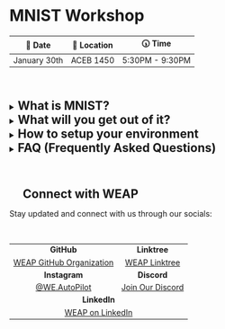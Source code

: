 # MNIST Workshop

<div align="center">

| 📅 Date       | 📍 Location | 🕠 Time         |
|:------------:|:-----------:|:---------------:|
| January 30th |  ACEB 1450   | 5:30PM - 9:30PM |

</div>

#

</br>

<details>
<summary><h2 style="display: inline; border-bottom: none;">What is MNIST?</h2></summary>
</br>

The MNIST dataset (Modified National Institute of Standards and Technology database) is a widely used benchmark dataset in machine learning, particularly for image processing and computer vision tasks. Think of it like computer vision's "Hello world!". 

The dataset consists of 70,000 grayscale images of handwritten digits (0-9), each of size 28x28 pixels.

- **Training and Testing:** It is divided into 60,000 training images and 10,000 testing images.

- **Purpose:** The dataset is commonly used to train and evaluate classification algorithms, serving as a foundational task in deep learning and neural network research.

- **Simplicity:** Its small size and pre-processed, normalized format make it ideal for testing models and concepts with low computational overhead.

<div align="center">
    <img src="README_assets/MNIST_Visualization.gif" alt="Neural Network of MNIST">
    <p><em>Convolutional Neural Network of MNIST - Visualization</em></p>
</div>

</br>
</details>

<details>
<summary>
<h2 style="display: inline; border-bottom: none;">What will you get out of it?</h2>
</summary>

</br>

**1. Understanding Neural Networks**

- Learning about neural networks at our workshop provides a hands-on introduction to the foundations of machine learning. You will explore the theory behind how neural networks function, including the role of layers, the concept of a CNN, and the challenges of overfitting. By the end, you will gain a theoretical understanding of AI software engineering and its practical applications in developing intelligent systems.

**2. Hands-On with Machine Learning Frameworks**

- You will gain experience using popular ML frameworks like TensorFlow or PyTorch while working on MNIST. This practical exposure is directly transferable to projects requiring real-world datasets, such as vehicle navigation or obstacle detection.

**3. Confidence Building:**

- Solving MNIST problems helps you grasp the logic behind AI and ML systems in a simple, manageable way. This builds you confidence to dive into more challenging tasks like training models on real-world traffic or environmental data.

**4. A Machine Learning Project YOU made!**

- Who doesn’t want a project showcasing machine learning skills on their resume? A completed MNIST project not only demonstrates technical ability but also signals a willingness to learn and tackle foundational AI problems, making you more attractive to employers in tech and AI industries.

</br>

</details>

<details>
<summary>
<h2 style="display: inline; border-bottom: none;">
How to setup your environment
</h2>
</summary>

</br>

<div align="center">

Before coming in to the workshop please complete the following steps.

</div>

***Note: Windows and MacOS are very similar, thus only key differences are highlighted. If you need help with any part of this setup, be sure to join the Discord here:***

<div align="center">
    <a href="https://discord.gg/HuJCHCSVB2">Discord Link</a>
</div>

</br>

<details>
<summary>
<h3 style="display: inline; border-bottom: none;">1. Download and Install Visual Studio Code (VS Code)</h3>
</summary>

- Open your web browser and go to the [VS Code Download Page](https://code.visualstudio.com/).

- Click the **Download for your OS** button (Windows, Mac, or Linux).

- Once the download is complete, run the installer:
   - **Windows:** Double-click the `.exe` file and follow the prompts.
   - **Mac:** Open the `.dmg` file and drag the VS Code icon to your Applications folder.
   - **Linux:** Follow the instructions provided for your distribution.

- During installation (Windows only):
   - Check the box for **"Add to PATH"** when prompted.
   - Check any other options you find useful, like creating a desktop icon.

<div align="center">
    <img src="README_assets/image-1.png" alt="Download Page">
    <p><em>Once you load up the page, click "Download" in top right, and choose your OS</em></p>
</div>
</details>

</br>

<details>
<summary>
<h3 style="display: inline; border-bottom: none;">2. Download and Install Python 3.12.x</h3>
</summary>

- Go to the [Python Downloads Page](https://www.python.org/downloads/).

- Scroll down to "Looking for a specific release?"

- Click **Download** on your choice of 3.12.x Python ***(We will be downloading 3.12.8 for this tutorial)***.
   - We are using an older version of Python because you may encounter issues with some library's support for the latest version.

- Scroll to the bottom and choose the installer appropriate for your operating system:
   - **Windows (64-bit):** Select "Windows installer (64-bit)".
   - **Mac:** Select "macOS 64-bit universal2 installer".
   - **Linux:** Follow the instructions provided for your distribution or use the source tarball.

- Run the installer:
   - **Windows:** Check the box for **"Add Python to PATH"** and click **Install Now**.
   - **Mac:** Follow the installation steps.
   - **Linux:** Use your package manager or download the appropriate package.
   
- Verify the installation:
   - Open a terminal or command prompt and type:
     ```ps
     python --version
     ```
     or
     ```ps
     python3 --version
     ```
   - You should see something like `Python 3.12.x`.
</details>

</br>

<details>
<summary>
<h3 style="display: inline; border-bottom: none;">3. Install the Python Extension in VS Code</h3>
</summary>

- Open VS Code.

- Go to the Extensions Marketplace:
   - Click the **Extensions** icon on the left sidebar (it looks like four squares).

- Search for **"Python"** in the search bar.

- Select the extension developed by Microsoft and click **Install**.

- Once installed, restart VS Code to ensure the extension loads properly.

<div align="center">
    <img src="README_assets/image.png" alt="Python Extension Page">
    <p><em>Python Extension Page in VS Code.</em></p>
</div>
</details>

</br>

<details>
<summary>
<h3 style="display: inline; border-bottom: none;">4. Set Up Python in VS Code</h3>
</summary>

- Open VS Code and press **Ctrl + Shift + P** (Windows/Linux) or **Cmd + Shift + P** (Mac) to open the Command Palette.

- Type **"Python: Select Interpreter"** and click on it.

- From the list of Python interpreters, select the one corresponding to Python 3.12.x.
   - If you don’t see it, make sure Python is installed and added to your PATH.

<div align="center">
    <img src="README_assets/image-2.png" alt="Python Extension Page">
    <p><em>Python Extension Page in VS Code.</em></p>
</div>
</details>

</br>

<details>
<summary>
<h3 style="display: inline; border-bottom: none;">5. Create and Run a Python File in VS Code</h3>
</summary>

- Create a new folder for your project on your computer (e.g., `HelloWorldProject`).

- Open the folder in VS Code:
   - Go to **File > Open Folder...** and select the folder you created.

- Create a new Python file:
   - Click the **New File** button in the Explorer sidebar (or press **Ctrl + N** / **Cmd + N**).
   - Save the file as `hello_world.py` (ensure it has a `.py` extension).

- Write the following code in the file:

   ```python
   print("Hello, World!")
   ```

- Run the Python file:
   - Right-click anywhere in the code editor and select **"Run Python File in Terminal"**.
   - Alternatively, press **Ctrl + F5** (Windows/Linux) or **Cmd + F5** (Mac).

- Check the terminal at the bottom of VS Code for the output. You should see:
   ```
   Hello, World!
   ```
</details>

</br>

<details>
<summary>
<h3 style="display: inline; border-bottom: none;">6. Verify Your Setup</h3>
</summary>

- Confirm that:
   - VS Code is installed and working.
   - Python 3.12.x is installed and added to PATH.
   - The Python extension is installed and configured in VS Code.
   - You can successfully run a Python script and see the output.

- Celebrate! 🎉 You’ve set up your environment and run your first Python program in VS Code!
- You may feels as though this was simple, but we are just getting to the good part!
   - Attend the workshop session to write your first Convolutional Neural Network!
</details>

</br>

<details>
<summary>
<h3 style="display: inline; border-bottom: none;">7. Set Up a Python Virtual Environment (Highly Recommended)</h3>
</summary>

A virtual environment helps isolate your Python projects, ensuring that dependencies for one project don’t conflict with others. This is especially useful when working with machine learning libraries that may have version-specific requirements.

#### Windows

1. **Install `virtualenv`**:
   ```ps
   pip install virtualenv
   ```

2. **Create a virtual environment**:
   Navigate to your project folder, then in the terminal or command prompt and run:
   ```ps
   virtualenv venv
   ```

3. **Activate the virtual environment**:
   ```ps
   .\venv\Scripts\activate
   ```

4. **Verify activation**:
   You should see `(venv)` at the beginning of your terminal prompt, indicating the environment is active.

#### MacOS/Linux

1. **Install `virtualenv`**:
   ```bash
   pip3 install virtualenv
   ```

2. **Create a virtual environment**:
   Navigate to your project folder in the terminal and run:
   ```bash
   virtualenv venv
   ```

3. **Activate the virtual environment**:
   ```bash
   source venv/bin/activate
   ```

4. **Verify activation**:
   You should see `(venv)` at the beginning of your terminal prompt, indicating the environment is active.

#### Why Virtual Environments?

- **Dependency Management**: Keeps project dependencies isolated, avoiding version conflicts.
- **Portability**: Makes it easier to share projects without worrying about global Python package versions.
- **Clean Development Environment**: Prevents clutter in your global Python installation.

> **Tip**: To deactivate the environment, type:
> ```bash
> deactivate
> ```
</details>

</br>

<details>
<summary>
<h3 style="display: inline; border-bottom: none;">8. Install Git and Set Up a Repository (Recommended)</h3>
</summary>

Version control is a key skill for any developer. Git allows you to track changes, collaborate effectively, and revert to previous versions of your code when needed.

#### Windows

1. **Download and install Git**:
   - Visit the [Git website](https://git-scm.com/) and download the installer.
   - Run the installer and follow the default setup instructions.
   - Ensure the option **"Add Git to PATH"** is selected during installation.

2. **Verify the installation**:
   Open a command prompt and type:
   ```ps
   git --version
   ```

#### MacOS/Linux

1. **Install Git**:
   - On MacOS:
     Use homebrew:
     ```bash
     brew install git
     ```

    If you don't have homebrew installed run the following in your terminal:
   ```bash
   /bin/bash -c "$(curl -fsSL https://raw.githubusercontent.com/Homebrew/install/HEAD/install.sh)"
   ```
   
   - On Linux:
     ```bash
     sudo apt-get install git
     ```

1. **Verify the installation**:
   ```bash
   git --version
   ```

#### Set Up a Repository

1. **Initialize a Git repository**:
   In your project folder, run:
   ```bash
   git init
   ```

2. **Add files to the repository**:
   ```bash
   git add .
   ```

3. **Commit your changes**:
   ```bash
   git commit -m "Initial commit"
   ```

4. **Link to a remote repository (e.g., GitHub)**:
   - Create a new repository on GitHub.
   - Copy the repository URL and run:
     ```bash
     git remote add origin <repository-url>
     git branch -M main
     git push -u origin main
     ```

> **Tip**: Git is essential for collaborating on projects and keeping a reliable history of your work. Your best bet to become skillful at Git is practice and some tutorial videos on YouTube.
</details>

</br>

</details>

<details>
<summary>
<h2 style="display: inline; border-bottom: none;">
FAQ (Frequently Asked Questions)
</h2>
</summary>

</br>

**Q: Where is the solution to creating the MNIST CNN (Convolutional Neural Network)?**

    We will update this repository with the full solution and some explanations for certain parts after the completion of the workshop at the previously specified date.

**Q: Do I need prior machine learning experience to attend this workshop?**

    No prior experience is necessary! We will start with the basics of MNIST and Python setup, so beginners are welcome. However, familiarity with Python will be helpful.

**Q: What if I encounter issues setting up Python or VS Code?**

    Please refer to the step-by-step instructions provided in the setup guide. If issues persist, feel free to join our Discord server for assistance.

**Q: Will we use datasets other than MNIST in this workshop?**

    This workshop is focused on MNIST as it is a beginner-friendly dataset. Future, more advanced workshops may include other datasets, such as CIFAR-10 or custom datasets.

**Q: Can I use a Mac or Linux system for the workshop?**

    Yes! The setup instructions are similar for Mac and Linux. We have provided steps for all platforms in the setup guide.

**Q: Is there any cost associated with the workshop?**

    No, this workshop is completely free and open to all students that RSVP'd through the google form shared on all of our socials.

**Q: What tools or frameworks will be used for building the CNN?**

    We will use Python with a popular machine learning library called PyTorch to create and train the CNN.

**Q: Who can I contact if I have questions after the workshop?**

    Join our Discord server or reach out to any of the WEAP organizers. Details will be provided during the workshop.
</details>

</br>

#

<div id="toc">
    <ul style="list-style: none;">
        <summary>
            <h2 style="display: inline; border-bottom: none;">
                <b>Connect with WEAP</b>
            </h2>
        </summary>
    </ul>
</div>

Stay updated and connect with us through our socials:

<br>
<div align="center">
  <table>
    <tr>
      <td align="center"><strong>GitHub</strong></td>
      <td align="center"><strong>Linktree</strong></td>
    </tr>
    <tr>
      <td align="center"><a href="https://github.com/WE-Autopilot">WEAP GitHub Organization</a></td>
      <td align="center"><a href="https://linktr.ee/we.autopilot">WEAP Linktree</a></td>
    </tr>
    <tr>
      <td align="center"><strong>Instagram</strong></td>
      <td align="center"><strong>Discord</strong></td>
    </tr>
    <tr>
      <td align="center"><a href="https://instagram.com/we.autopilot">@WE.AutoPilot</a></td>
      <td align="center"><a href="https://discord.gg/HuJCHCSVB2">Join Our Discord</a></td>
    </tr>
    <tr>
      <td colspan="2" align="center"><strong>LinkedIn</strong></td>
    </tr>
    <tr>
      <td colspan="2" align="center"><a href="https://linkedin.com/company/we-autopilot-club">WEAP on LinkedIn</a></td>
    </tr>
  </table>
</div>
